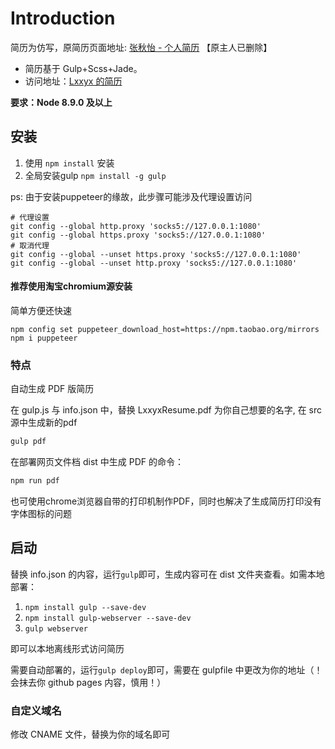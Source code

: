 # Introduction

简历为仿写，原简历页面地址: [张秋怡 - 个人简历](https://joyeecheung.github.io/resume/) 【原主人已删除】

* 简历基于 Gulp+Scss+Jade。
* 访问地址：[Lxxyx 的简历](https://resume.lxxyx.cn)

**要求：Node 8.9.0 及以上**

## 安装

1. 使用 `npm install` 安装
2. 全局安装gulp `npm install -g gulp`

ps:  由于安装puppeteer的缘故，此步骤可能涉及代理设置访问

```
# 代理设置
git config --global http.proxy 'socks5://127.0.0.1:1080'
git config --global https.proxy 'socks5://127.0.0.1:1080'
# 取消代理
git config --global --unset https.proxy 'socks5://127.0.0.1:1080'
git config --global --unset http.proxy 'socks5://127.0.0.1:1080'
```

#### 推荐使用淘宝chromium源安装

简单方便还快速
```
npm config set puppeteer_download_host=https://npm.taobao.org/mirrors
npm i puppeteer
```

### 特点

自动生成 PDF 版简历

在 gulp.js 与 info.json 中，替换 LxxyxResume.pdf 为你自己想要的名字, 在 src 源中生成新的pdf


```bash
gulp pdf
```


在部署网页文件档 dist 中生成 PDF 的命令：

```bash
npm run pdf
```

也可使用chrome浏览器自带的打印机制作PDF，同时也解决了生成简历打印没有字体图标的问题

## 启动

替换 info.json 的内容，运行`gulp`即可，生成内容可在 dist 文件夹查看。如需本地部署：

1. `npm install gulp --save-dev`
2. `npm install gulp-webserver --save-dev`
3. `gulp webserver`

即可以本地离线形式访问简历



需要自动部署的，运行`gulp deploy`即可，需要在 gulpfile 中更改为你的地址（！会抹去你 github pages 内容，慎用！）

### 自定义域名

修改 CNAME 文件，替换为你的域名即可
